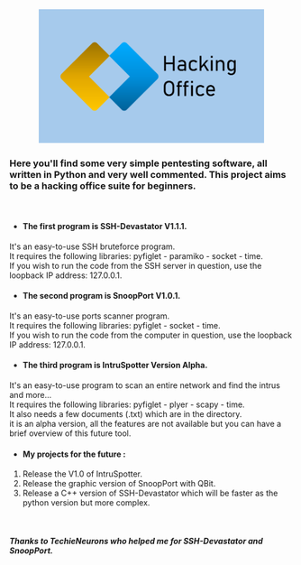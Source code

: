 <div align="center">
    <img src=".assets/logo.png" alt="Mon Logo" width="400" />
</div>

<h3>Here you'll find some very simple pentesting software, all written in Python and very well commented. This project aims to be a hacking office suite for beginners.</h3>
<br>

- <h4>The first program is SSH-Devastator V1.1.1.</h4>
It's an easy-to-use SSH bruteforce program.
<br>It requires the following libraries: pyfiglet - paramiko - socket - time.
<br>If you wish to run the code from the SSH server in question, use the loopback IP address: 127.0.0.1.

- <h4>The second program is SnoopPort V1.0.1.</h4>
It's an easy-to-use ports scanner program.
<br>It requires the following libraries: pyfiglet - socket - time.
<br>If you wish to run the code from the computer in question, use the loopback IP address: 127.0.0.1.

- <h4>The third program is IntruSpotter Version Alpha.</h4>
It's an easy-to-use program to scan an entire network and find the intrus and more...
<br>It requires the following libraries: pyfiglet - plyer - scapy - time.
<br>It also needs a few documents (.txt) which are in the directory.
<br>it is an alpha version, all the features are not available but you can have a brief overview of this future tool.

- <h4>My projects for the future :</h4>
1) Release the V1.0 of IntruSpotter.
2) Release the graphic version of SnoopPort with QBit.
3) Release a C++ version of SSH-Devastator which will be faster as the python version but more complex.

<br><h5>Thanks to TechieNeurons who helped me for SSH-Devastator and SnoopPort.</h5>
